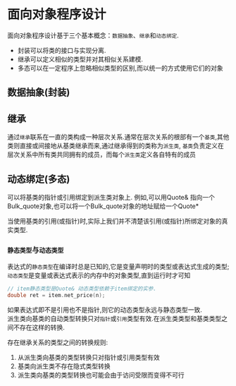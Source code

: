 # 面向对象程序设计

面向对象程序设计基于三个基本概念：`数据抽象`、`继承`和`动态绑定`.<br/>
- 封装可以将类的接口与实现分离.<br/>
- 继承可以定义相似的类型并对其相似关系建模.<br/>
- 多态可以在一定程序上忽略相似类型的区别,而以统一的方式使用它们的对象

## 数据抽象(封装)

## 继承
通过`继承`联系在一直的类构成一种层次关系.通常在层次关系的根部有一个`基类`,其他类则直接或间接地从基类继承而来,通过继承得到的类称为`派生类`,
`基类`负责定义在层次关系中所有类共同拥有的成员，而每个`派生类`定义各自特有的成员
## 动态绑定(多态)

可以将基类的指针或引用绑定到派生类对象上. 
例如,可以用Quote& 指向一个Bulk_quote对象,也可以将一个Bulk_quote对象的地址赋给一个Quote*

当使用基类的引用(或指针)时,实际上我们并不清楚该引用(或指针)所绑定对象的真实类型.

### `静态类型`与`动态类型`

表达式的`静态类型`在编译时总是已知的,它是变量声明时的类型或表达式生成的类型; `动态类型`是变量或表达式表示的内存中的对象类型,直到运行时才可知 

```c++
// item静态类型是Quote& 动态类型依赖于item绑定的实参.
double ret = item.net_price(n);
```

如果表达式即不是引用也不是指针,则它的动态类型永远与静态类型一致.<br/>
派生类向基类的自动类型转换只对`指针`或`引用`类型有效.在派生类类型和基类类型之间不存在这样的转换.

存在继承关系的类型之间的转换规则:
1. 从派生类向基类的类型转换只对指针或引用类型有效
2. 基类向派生类不存在隐式类型转换
3. 派生类向基类的类型转换也可能会由于访问受限而变得不可行              